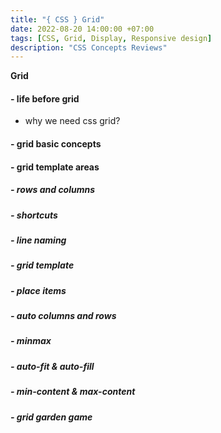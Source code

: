 ```yaml
---
title: "{ CSS } Grid"
date: 2022-08-20 14:00:00 +07:00
tags: [CSS, Grid, Display, Responsive design]
description: "CSS Concepts Reviews"
---
```


**Grid**

#### - life before grid

- why we need css grid?

#### - grid basic concepts

#### - grid template areas

##### - rows and columns

##### - shortcuts

##### - line naming

##### - grid template

##### - place items

##### - auto columns and rows

##### - minmax

##### - auto-fit & auto-fill

##### - min-content & max-content

##### - grid garden game
